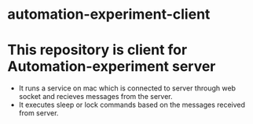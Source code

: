 # automation-experiment-client

# This repository is client for Automation-experiment server

- It runs a service on mac which is connected to server through web socket and recieves messages from the server.
- It executes sleep or lock commands based on the messages received from server.



